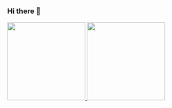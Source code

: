 ### Hi there 👋


<div>
  <a href="https://github.com/luis-felipee">
  <img height="180cm" src="https://github-readme-stats.vercel.app/api?username=luis-felipee&show_icons=true&theme=tokyonight&includ_all_commits=true&count_private=true"/>
  <img height="180cm" src="https://github-readme-stats.vercel.app/api/top-langs/?username=luis-felipee&layout=compact&lang_count=16&theme=tokyonight"/>
</div>

<!--
**luis-felipee/luis-felipee** is a ✨ _special_ ✨ repository because its `README.md` (this file) appears on your GitHub profile.

Here are some ideas to get you started:

- 🔭 I’m currently working on ...
- 🌱 I’m currently learning ...
- 👯 I’m looking to collaborate on ...
- 🤔 I’m looking for help with ...
- 💬 Ask me about ...
- 📫 How to reach me: ...
- 😄 Pronouns: ...
- ⚡ Fun fact: ...
-->
